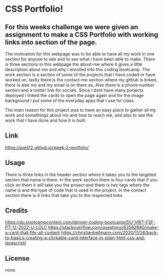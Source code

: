 # CSS Portfolio!

## For this weeks challenge we were given an assignment to make a CSS Portfolio with working links into section of the page.
The motivation for this webpage was to be able to have all my work in one section for anyone to see and to see what i have been able to make. There is three sections in this webpage the about-me where it gives a little description about me and why I enrolled into this coding bootcamp. The work section is a section of some of the projects that I have coded or have worked on, lastly there is the contact-me section where my github is linked, there is alse my and my email is on there as, Also there is a phone number section and a twitter link for socials. 
Since I dont have many porjects deployed I linked the cards to open the page again and for the image background I put some of the everyday apps that I use for class.

The main reason for this project was to have an easy place to gather all my work and somethings about me and how to reach me, and also to see the work that I have done and how it is built.

## Link
https://axeli12.github.io/week-2-portfolio/

## Usage
There is three links in the header section where it takes you to the targeted section that name is there. In the work section there is four cards that if you click on them it will take you the project and there is two tags where the name is and the type of code that is used in the project.
In the contact section there is 4 links that take you to the respected links.

## Credits
https://du.bootcampcontent.com/denver-coding-bootcamp/DU-VIRT-FSF-PT-12-2022-U-LOLC
https://stackoverflow.com/questions/63582880/make-a-card-that-fits-all-content
https://christianheilmann.com/2020/11/26/back-to-basics-creating-a-clickable-card-interface-in-plain-html-css-and-javascript/

## License
none    